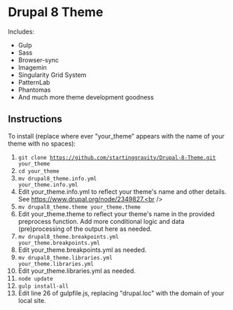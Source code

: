 # Drupal 8 Theme

Includes:
* Gulp
* Sass
* Browser-sync
* Imagemin
* Singularity Grid System
* PatternLab
* Phantomas
* And much more theme development goodness

## Instructions
To install (replace where ever "your_theme" appears with the name of your theme with no spaces):<br />
1. <code>git clone https://github.com/startinggravity/Drupal-8-Theme.git your_theme</code><br />
2. <code>cd your_theme</code><br />
3. <code>mv drupal8_theme.info.yml your_theme.info.yml</code><br />
4. Edit your_theme.info.yml to reflect your theme's name and other details. See https://www.drupal.org/node/2349827.<br />
5. <code>mv drupal8_theme.theme your_theme.theme</code><br />
6. Edit your_theme.theme to reflect your theme's name in the provided preprocess function. Add more conditional logic
and data (pre)processing of the output here as needed.<br />
7. <code>mv drupal8_theme.breakpoints.yml your_theme.breakpoints.yml</code><br />
8. Edit your_theme.breakpoints.yml as needed.<br />
9. <code>mv drupal8_theme.libraries.yml your_theme.libraries.yml</code><br />
10. Edit your_theme.libraries.yml as needed.<br />
11. <code>node update</code><br />
12. <code>gulp install-all</code><br />
13. Edit line 26 of gulpfile.js, replacing "drupal.loc" with the domain of your local site.<br />
